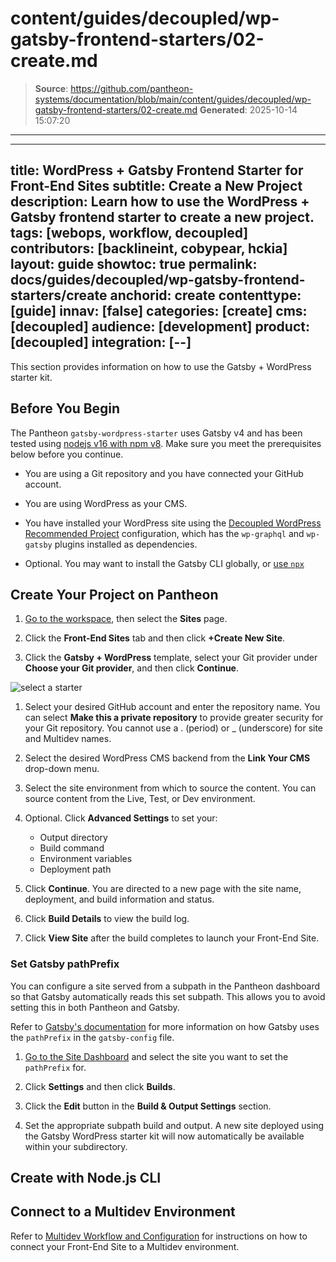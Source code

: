 # content/guides/decoupled/wp-gatsby-frontend-starters/02-create.md

> **Source**: https://github.com/pantheon-systems/documentation/blob/main/content/guides/decoupled/wp-gatsby-frontend-starters/02-create.md
> **Generated**: 2025-10-14 15:07:20

---

---
title: WordPress + Gatsby Frontend Starter for Front-End Sites
subtitle: Create a New Project
description: Learn how to use the WordPress + Gatsby frontend starter to create a new project.
tags: [webops, workflow, decoupled]
contributors: [backlineint, cobypear, hckia]
layout: guide
showtoc: true
permalink: docs/guides/decoupled/wp-gatsby-frontend-starters/create
anchorid: create
contenttype: [guide]
innav: [false]
categories: [create]
cms: [decoupled]
audience: [development]
product: [decoupled]
integration: [--]
---

This section provides information on how to use the Gatsby + WordPress starter kit.

## Before You Begin

The Pantheon `gatsby-wordpress-starter` uses Gatsby v4 and has been tested using [nodejs v16 with npm v8](https://nodejs.org/en/download/). Make sure you meet the prerequisites below before you continue.

- You are using a Git repository and you have connected your GitHub account.

- You are using WordPress as your CMS.

- You have installed your WordPress site using the [Decoupled WordPress Recommended Project](https://github.com/pantheon-upstreams/decoupled-wordpress-composer-managed) configuration, which has the `wp-graphql` and `wp-gatsby` plugins installed as dependencies.


- Optional. You may want to install the Gatsby CLI globally, or [use `npx`](https://www.npmjs.com/package/npx)

## Create Your Project on Pantheon

1. [Go to the workspace](/guides/account-mgmt/workspace-sites-teams/workspaces#switch-between-workspaces), then select the **Sites** page.

1. Click the **Front-End Sites** tab and then click **+Create New Site**.

1. Click the **Gatsby + WordPress** template, select your Git provider under **Choose your Git provider**, and then click **Continue**.

  ![select a starter](../../../../images/decoupled-select-starter-new.png)

1. Select your desired GitHub account and enter the repository name. You can select **Make this a private repository** to provide greater security for your Git repository. You cannot use a . (period) or _ (underscore) for site and Multidev names.

1. Select the desired WordPress CMS backend from the **Link Your CMS** drop-down menu.

1. Select the site environment from which to source the content. You can source content from the Live, Test, or Dev environment.

1. Optional. Click **Advanced Settings** to set your:

    - Output directory
    - Build command
    - Environment variables
    - Deployment path

1. Click **Continue**. You are directed to a new page with the site name, deployment, and build information and status.

1. Click **Build Details** to view the build log.

1. Click **View Site** after the build completes to launch your Front-End Site.

### Set Gatsby pathPrefix

You can configure a site served from a subpath in the Pantheon dashboard so that Gatsby automatically reads this set subpath. This allows you to avoid setting this in both Pantheon and Gatsby.

Refer to [Gatsby's documentation](https://www.gatsbyjs.com/docs/how-to/previews-deploys-hosting/path-prefix/#instructions) for more information on how Gatsby uses the `pathPrefix` in the `gatsby-config` file.

1. [Go to the Site Dashboard](/guides/account-mgmt/workspace-sites-teams/sites#site-dashboard) and select the site you want to set the `pathPrefix` for.

1. Click **Settings** and then click **Builds**.

1. Click the **Edit** button in the **Build & Output Settings** section.

1. Set the appropriate subpath build and output. A new site deployed using the Gatsby WordPress starter kit will now automatically be available within your subdirectory.

## Create with Node.js CLI

<Partial file="decoupled-nodejs-cli.md" />

## Connect to a Multidev Environment

Refer to [Multidev Workflow and Configuration](/guides/decoupled/overview/fes-multidev) for instructions on how to connect your Front-End Site to a Multidev environment.